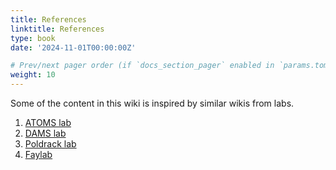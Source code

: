 ```yaml
---
title: References
linktitle: References
type: book
date: '2024-11-01T00:00:00Z'

# Prev/next pager order (if `docs_section_pager` enabled in `params.toml`)
weight: 10
---
```


Some of the content in this wiki is inspired by similar wikis from labs. 

1. [ATOMS lab](https://atomslab.github.io/) 
2. [DAMS lab](https://damslabumbc.github.io/)
3. [Poldrack lab](https://poldracklab.org/)
4. [Faylab](https://thefaylab.github.io/)